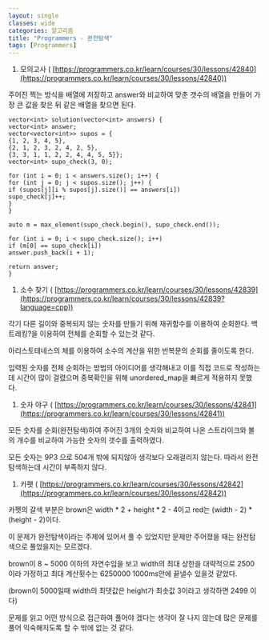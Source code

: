 ```yaml
---
layout: single
classes: wide
categories: 알고리즘
title: "Programmers - 완전탐색"
tags: [Programmers]
---
```


1. 모의고사 ( [https://programmers.co.kr/learn/courses/30/lessons/42840](https://programmers.co.kr/learn/courses/30/lessons/42840))

주어진 찍는 방식을 배열에 저장하고 answer와 비교하여 맞춘 갯수의 배열을 만들어 가장 큰 값을 찾은 뒤 같은 배열을 찾으면 된다.

```
vector<int> solution(vector<int> answers) {
vector<int> answer;
vector<vector<int>> supos = {
{1, 2, 3, 4, 5},
{2, 1, 2, 3, 2, 4, 2, 5},
{3, 3, 1, 1, 2, 2, 4, 4, 5, 5}};
vector<int> supo_check(3, 0);

for (int i = 0; i < answers.size(); i++) {
for (int j = 0; j < supos.size(); j++) {
if (supos[j][i % supos[j].size()] == answers[i])
supo_check[j]++;
}
}

auto m = max_element(supo_check.begin(), supo_check.end());

for (int i = 0; i < supo_check.size(); i++)
if (m[0] == supo_check[i])
answer.push_back(i + 1);

return answer;
}
```

1. 소수 찾기 ( [https://programmers.co.kr/learn/courses/30/lessons/42839](https://programmers.co.kr/learn/courses/30/lessons/42839?language=cpp))

각기 다른 길이와 중복되지 않는 숫자를 만들기 위해 재귀함수를 이용하여 순회한다. 백트레킹?을 이용하여 전체를 순회할 수 있는것 같다.

아리스토테네스의 체를 이용하여 소수의 계산을 위한 반복문의 순회를 줄이도록 한다.

입력된 숫자를 전체 순회하는 방법의 아이디어를 생각해내고 이를 직접 코드로 작성하는데 시간이 많이 걸렸으며 중복확인을 위해 unordered_map을 빠르게 적용하지 못했다.

1. 숫자 야구 ( [https://programmers.co.kr/learn/courses/30/lessons/42841](https://programmers.co.kr/learn/courses/30/lessons/42841))

모든 숫자를 순회(완전탐색)하여 주어진 3개의 숫자와 비교하여 나온 스트라이크와 볼의 개수를 비교하여 가능한 숫자의 갯수를 출력하였다.

모든 숫자는 9P3 으로 504개 밖에 되지않아 생각보다 오래걸리지 않는다. 따라서 완전탐색하는데 시간이 부족하지 않다.

1. 카펫 ( [https://programmers.co.kr/learn/courses/30/lessons/42842](https://programmers.co.kr/learn/courses/30/lessons/42842))

카펫의 갈색 부분은 brown은 width * 2 + height * 2 - 4이고 red는 (width - 2) * (height - 2)이다.

이 문제가 완전탐색이라는 주제에 있어서 풀 수 있었지만 문제만 주어졌을 때는 완전탐색으로 풀었을지는 모르겠다.

brown이 8 ~ 5000 이하의 자연수임을 보고 width의 최대 상한을 대략적으로 2500이라 가정하고 최대 계산횟수는 6250000 1000ms안에 끝낼수 있을것 같았다.

(brown이 5000일때 width의 최댓값은 height가 최솟값 3이라고 생각하면 2499 이다)

문제를 읽고 어떤 방식으로 접근하여 풀어야 겠다는 생각이 잘 나지 않는데 많은 문제를 풀어 익숙해지도록 할 수 밖에 없는 것 같다.